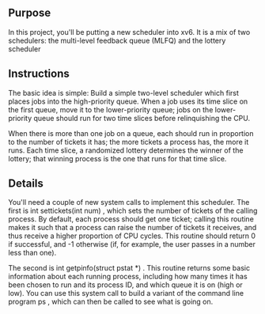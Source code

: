 ## Purpose
In this project, you'll be putting a new scheduler into xv6. It is a mix of two schedulers: the multi-level feedback queue (MLFQ) and the lottery scheduler

## Instructions
The basic idea is simple: Build a simple two-level scheduler which first places jobs into the high-priority queue. When a job uses its time slice on the first queue, move it to the lower-priority queue; jobs on the lower-priority queue should run for two time slices before relinquishing the CPU.

When there is more than one job on a queue, each should run in proportion to the number of tickets it has; the more tickets a process has, the more it runs. Each time slice, a randomized lottery determines the winner of the lottery; that winning process is the one that runs for that time slice.

## Details
You'll need a couple of new system calls to implement this scheduler. The first is int settickets(int num) , which sets the number of tickets of the calling process. By default, each process should get one ticket; calling this routine makes it such that a process can raise the number of tickets it receives, and thus receive a higher proportion of CPU cycles. This routine should return 0 if successful, and -1 otherwise (if, for example, the user passes in a number less than one).

The second is int getpinfo(struct pstat *) . This routine returns some basic information about each running process, including how many times it has been chosen to run and its process ID, and which queue it is on (high or low). You can use this system call to build a variant of the command line program ps , which can then be called to see what is going on.